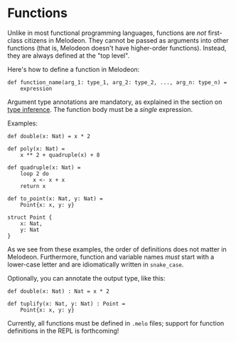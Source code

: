 # Functions

Unlike in most functional programming languages, functions are _not_ first-class citizens in Melodeon. They cannot be passed as arguments into other functions (that is, Melodeon doesn't have higher-order functions). Instead, they are always defined at the "top level".

Here's how to define a function in Melodeon:

```
def function_name(arg_1: type_1, arg_2: type_2, ..., arg_n: type_n) =
    expression
```

Argument type annotations are mandatory, as explained in the section on [type inference](3_simple_types.md). The function body must be a _single_ expression.

Examples:

```
def double(x: Nat) = x * 2
```

```
def poly(x: Nat) =
    x ** 2 + quadruple(x) + 8

def quadruple(x: Nat) =
    loop 2 do
        x <- x + x
    return x
```

```
def to_point(x: Nat, y: Nat) =
    Point{x: x, y: y}

struct Point {
    x: Nat,
    y: Nat
}
```

As we see from these examples, the order of definitions does not matter in Melodeon. Furthermore, function and variable names _must_ start with a lower-case letter and are idiomatically written in `snake_case`.

Optionally, you can annotate the output type, like this:

```
def double(x: Nat) : Nat = x * 2

def tuplify(x: Nat, y: Nat) : Point =
    Point{x: x, y: y}
```

Currently, all functions must be defined in `.melo` files; support for function definitions in the REPL is forthcoming!
